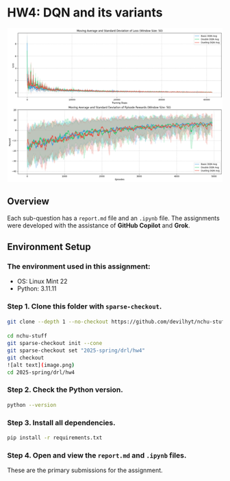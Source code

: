 # HW4: DQN and its variants

![dqn-loss](image/dqn-loss.png)

## Overview

Each sub-question has a `report.md` file and an `.ipynb` file. The assignments were developed with the assistance of **GitHub Copilot** and **Grok**.

## Environment Setup

### The environment used in this assignment:

- OS: Linux Mint 22
- Python: 3.11.11

### Step 1. Clone this folder with `sparse-checkout`.

```bash
git clone --depth 1 --no-checkout https://github.com/devilhyt/nchu-stuff.git

cd nchu-stuff
git sparse-checkout init --cone
git sparse-checkout set "2025-spring/drl/hw4"
git checkout
![alt text](image.png)
cd 2025-spring/drl/hw4
```

### Step 2. Check the Python version.

```bash
python --version
```

### Step 3. Install all dependencies.

```bash
pip install -r requirements.txt
```

### Step 4. Open and view the `report.md` and `.ipynb` files.

These are the primary submissions for the assignment.
